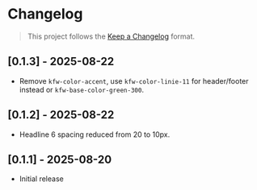 # Changelog

> This project follows the [Keep a Changelog](https://keepachangelog.com/en/1.1.0/) format.

## [0.1.3] - 2025-08-22

- Remove `kfw-color-accent`, use `kfw-color-linie-11` for header/footer instead or `kfw-base-color-green-300`.

## [0.1.2] - 2025-08-22

- Headline 6 spacing reduced from 20 to 10px.

## [0.1.1] - 2025-08-20

- Initial release
